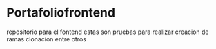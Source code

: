 # Portafoliofrontend
repositorio para el fontend
estas son pruebas para realizar creacion de ramas clonacion entre otros

